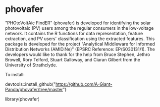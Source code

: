 # phovafer
"PHOtoVoltAic FindER" (phovafer) is developed for identifying the solar photovoltaic (PV) users among the regular consumers in the low-voltage network. It contains the R functions for data representation, feature extraction, and PV users' classification using the extracted features. 
This package is developed for the project "Analytical Middleware for Informed Distribution Networks (AMIDiNe)" (EPSRC Reference: EP/S030131/1). The developers would like to thank for the help from Bruce Stephen, Jethro Browell, Rory Telford, Stuart Galloway, and Ciaran Gilbert from the University of Strathclyde.

To install: 

devtools::install_github("https://github.com/A-Giant-Panda/phovafer/tree/master")

library(phovafer)
